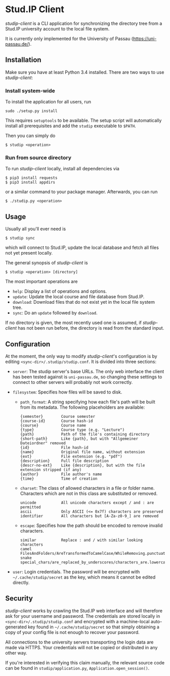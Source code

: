Stud.IP Client
==============

_studip-client_ is a CLI application for synchronizing the directory tree from a Stud.IP
university account to the local file system.

It is currently only implemented for the University of Passau (https://uni-passau.de/).

Installation
------------

Make sure you have at least Python 3.4 installed. There are two ways to use _studip-client_:

### Install system-wide

To install the application for all users, run

```
sudo ./setup.py install
```

This requires `setuptools` to be available. The setup script will
automatically install all prerequisites and add the `studip` executable to `$PATH`.

Then you can simply do

```
$ studip <operation>
```

### Run from source directory

To run _studip-client_ locally, install all dependencies via

```
$ pip3 install requests
$ pip3 install appdirs
```

or a similar command to your package manager. Afterwards, you can run

```
$ ./studip.py <operation>
```

Usage
-----

Usually all you'll ever need is

```
$ studip sync
```

which will connect to Stud.IP, update the local database and fetch all files not yet present
locally.

The general synopsis of _studip-client_ is

```
$ studip <operation> [directory]
```

The most important operations are

- `help`: Display a list of operations and options.
- `update`: Update the local course and file database from Stud.IP.
- `download`: Download files that do not exist yet in the local file system tree.
- `sync`: Do an `update` followed by `download`.

If no directory is given, the most recently used one is assumed, if _studip-client_ has not been
run before, the directory is read from the standard input.

Configuration
-------------

At the moment, the only way to modify _studip-client_'s configuration is by editing
`<sync-dir>/.studip/studip.conf`. It is divided into three sections:

- `server`: The studip server's base URLs. The only web interface the client has been tested
  against is `uni-passau.de`, so changing these settings to connect to other servers will probably
  not work correctly.
- `filesystem`: Specifies how files will be saved to disk.
    - `path_format`: A string specifying how each file's path will be built from its metadata. The
      following placeholders are available:

      ```
      {semester}        Course semester
      {course-id}       Course hash-id
      {course}          Course name
      {type}            Course type (e.g. "Lecture")
      {path}            Path of the file's containing directory
      {short-path}      Like {path}, but with "Allgemeiner Dateiordner" removed
      {id}              File hash-id
      {name}            Original file name, without extension
      {ext}             File extension (e.g. "pdf")
      {description}     Full file description
      {descr-no-ext}    Like {description}, but with the file extension stripped (if any)
      {author}          File author's name
      {time}            Time of creation
      ```

    - `charset`: The class of allowed characters in a file or folder name. Characters which are not
      in this class are substituted or removed.

      ```
      unicode           All unicode characters except / and : are permitted
      ascii             Only ASCII (<= 0x7f) characters are preserved
      identifier        All characters but [A-Za-z0-9_] are removed
      ```

    - `escape`: Specifies how the path should be encoded to remove invalid characters.

      ```
      similar           Replace : and / with similar looking characters
      camel             FilesAndFolders/AreTransformedToCamelCase/WhileRemoving.punctuation
      snake             special_chars/are_replaced_by_underscores/characters_are.lowercase
      ```

- `user`: Login credentials. The password will be encrypted with `~/.cache/studip/secret` as the
  key, which means it cannot be edited directly.

Security
--------

_studip-client_ works by crawling the Stud.IP web interface and will therefore ask for your
username and password. The credentials are stored locally in `<sync-dir>/.studip/studip.conf` and
encrypted with a machine-local auto-generated key found in `~/.cache/studip/secret` so that
simply obtaining a copy of your config file is not enough to recover your password.

All connections to the university servers transporting the login data are made via HTTPS.
Your credentials will not be copied or distributed in any other way.

If you're interested in verifying this claim manually, the relevant source code can be found in
`studip/application.py`, `Application.open_session()`.
